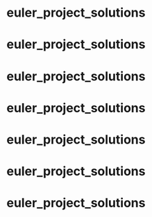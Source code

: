 # euler_project_solutions
# euler_project_solutions
# euler_project_solutions
# euler_project_solutions
# euler_project_solutions
# euler_project_solutions
# euler_project_solutions
